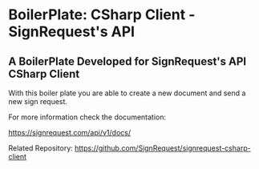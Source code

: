 # BoilerPlate: CSharp Client - SignRequest's API

## A BoilerPlate Developed for SignRequest's API CSharp Client 

With this boiler plate you are able to create a new document and send a new sign request.

For more information check the documentation:

https://signrequest.com/api/v1/docs/

Related Repository: https://github.com/SignRequest/signrequest-csharp-client